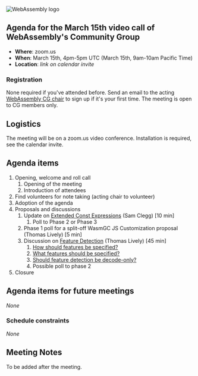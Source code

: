 ![WebAssembly logo](/images/WebAssembly.png)

## Agenda for the March 15th video call of WebAssembly's Community Group

- **Where**: zoom.us
- **When**: March 15th, 4pm-5pm UTC (March 15th, 9am-10am Pacific Time)
- **Location**: *link on calendar invite*

### Registration

None required if you've attended before. Send an email to the acting [WebAssembly CG chair](mailto:webassembly-cg-chair@chromium.org)
to sign up if it's your first time. The meeting is open to CG members only.

## Logistics

The meeting will be on a zoom.us video conference.
Installation is required, see the calendar invite.

## Agenda items

1. Opening, welcome and roll call
    1. Opening of the meeting
    1. Introduction of attendees
1. Find volunteers for note taking (acting chair to volunteer)
1. Adoption of the agenda
1. Proposals and discussions
    1. Update on [Extended Const Expressions](https://github.com/WebAssembly/extended-const) (Sam Clegg) [10 min]
        1. Poll to Phase 2 or Phase 3
    1. Phase 1 poll for a split-off WasmGC JS Customization proposal (Thomas Lively) [5 min]
    1. Discussion on [Feature Detection](https://github.com/WebAssembly/feature-detection/blob/main/proposals/feature-detection/Overview.md) (Thomas Lively) [45 min]
        1. [How should features be specified?](https://github.com/WebAssembly/feature-detection/issues/3)
        1. [What features should be specified?](https://github.com/WebAssembly/feature-detection/issues/4)
        1. [Should feature detection be decode-only?](https://github.com/WebAssembly/feature-detection/issues/2)
        1. Possible poll to phase 2
1. Closure

## Agenda items for future meetings

*None*

### Schedule constraints

*None*

## Meeting Notes

To be added after the meeting.
